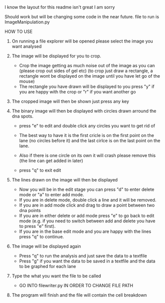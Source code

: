 I know the layout for this readme isn't great I am sorry


Should work but will be changing some code in the near future.
file to run is ImageManipulation.py

HOW TO USE

1. On running a file explorer will be opened please select the image you want analysed 

2. The image will be displayed for you to crop.
   - Crop the image getting as much noise out of the image as you can (please crop out sides of gel etc) (to crop just draw a rectangle,
    a rectangle wont be displayed on the image until you have let go of the mouse)
   - The rectangle you have drawn will be displayed to you press "y" if you are happy with the crop or "r" if you want another go
  
3. The cropped image will then be shown just press any key

4. The binary image will then be displayed with circles drawn arround the dna spots.

    - press "e" to edit and double click any circles you want to get rid of
  
    - The best way to have it is the first cricle is on the first point on the lane (no circles before it) and the last cirlce is on the 
   last point on the lane.
      
    - Also if there is one circle on its own it will crash please remove this (the line can get added in later)
    - press "q" to exit edit
  
5. The lines drawn on the image will then be displayed
    
    - Now you will be in the edit stage you can press "d" to enter delete mode or "a" to enter add mode.
    - If you are in delete mode, double click a line and it will be removed.
    - If you are in add mode click and drag to draw a point between two dna points
    - If you are in either delete or add mode press "e" to go back to edit mode (e.g. if you need to switch between add and delete you have to press "e" first).
    - If you are in the base edit mode and you are happy with the lines press "q" to continue.
  
6. The image will be displayed again 
    
    - Press "q" to run the analysis and just save the data to a textfile
    - Press "g" if you want the data to be saved in a textfile and the data to be graphed for each lane

7. Type the what you want the file to be called

    - GO INTO filewriter.py IN ORDER TO CHANGE FILE PATH 

8. The program will finish and the file will contain the cell breakdown
  
